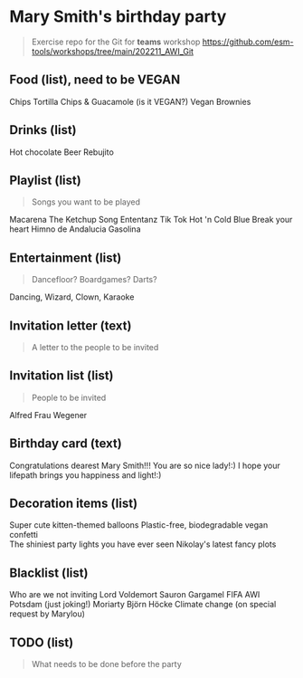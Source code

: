 # Mary Smith's birthday party
> Exercise repo for the Git for **teams** workshop https://github.com/esm-tools/workshops/tree/main/202211_AWI_Git

## Food (list), need to be VEGAN
Chips
Tortilla Chips & Guacamole (is it VEGAN?) 
Vegan Brownies

## Drinks (list)
Hot chocolate
Beer
Rebujito

## Playlist (list)
> Songs you want to be played

Macarena
The Ketchup Song
Ententanz
Tik Tok
Hot 'n Cold
Blue
Break your heart
Himno de Andalucia
Gasolina

## Entertainment (list)
> Dancefloor? Boardgames? Darts?

Dancing, Wizard, Clown, Karaoke

## Invitation letter (text)
> A letter to the people to be invited


## Invitation list (list)
> People to be invited

Alfred
Frau Wegener


## Birthday card (text)
Congratulations dearest Mary Smith!!!
You are so nice lady!:) I hope your lifepath brings you happiness and light!:) 


## Decoration items (list)
Super cute kitten-themed balloons
Plastic-free, biodegradable vegan confetti  
The shiniest party lights you have ever seen
Nikolay's latest fancy plots 

## Blacklist (list)

Who are we not inviting
Lord Voldemort
Sauron
Gargamel
FIFA
AWI Potsdam (just joking!)
Moriarty
Björn Höcke
Climate change (on special request by Marylou)

## TODO (list)
> What needs to be done before the party


